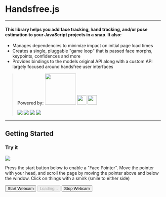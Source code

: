 Handsfree.js
============

* * *

#### This library helps you add face tracking, hand tracking, and/or pose estimation to your JavaScript projects in a snap. It also:

*   Manages dependencies to minimize impact on initial page load times
*   Creates a single, pluggable "game loop" that is passed face morphs, keypoints, confidences and more
*   Provides bindings to the models original API along with a custom API largely focused around handsfree user interfaces

<blockquote>
  <p class="verticle-middle-children space-children">
    <strong>Powered by:</strong>
    <a href="https://github.com/jeeliz/jeelizWeboji"><img width=100 src="https://jeeliz.com/wp-content/uploads/2018/01/LOGO_JEELIZ_BLUE.png"></a>
    <a href="https://github.com/tensorflow/tfjs-models/"><img src='https://i.imgur.com/KqlnNuA.png' height=30></a> <a href="https://ml5js.org/"><img src="https://i.imgur.com/rgguSyv.png" height=30></a>
  </p>
  <p class="verticle-middle-children space-children">
    <a href="https://github.com/midiblocks/handsfree"><img src="https://img.shields.io/github/stars/midiblocks/handsfree?style=social"></a>
    <a href="https://github.com/midiblocks/handsfree"><img src="https://img.shields.io/github/last-commit/handsfreejs/handsfree.svg"></a>
    <a href="https://github.com/midiblocks/handsfree"><img src="https://img.shields.io/github/release-pre/handsfreejs/handsfree.svg"></a>
    <a href="https://github.com/midiblocks/handsfree"><img src="https://img.shields.io/github/repo-size/handsfreejs/handsfree.svg"></a>
  </p>
</blockquote>

* * *

Getting Started
---------------

### Try it

![](https://media.giphy.com/media/Iv2aSMS0QTy2P5JNCX/source.gif)

Press the start button below to enable a "Face Pointer". Move the pointer with your head, and scroll the page by moving the pointer above and below the window. Click on things with a smirk (smile to either side)

<p>
  <button class="large handsfree-show-when-stopped handsfree-hide-when-loading" onclick="handsfree.start()">Start Webcam</button>
  <button class="large handsfree-show-when-loading" disabled>Loading...</button>
  <button class="large handsfree-show-when-started" onclick="handsfree.stop()">Stop Webcam</button>
</p>